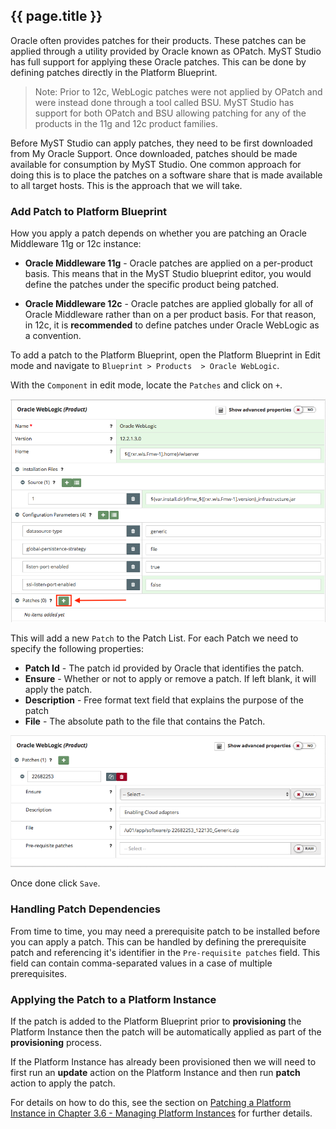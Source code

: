 ## {{ page.title }}

Oracle often provides patches for their products. These patches can be applied through a utility provided by Oracle known as OPatch. MyST Studio has full support for applying these Oracle patches. This can be done by defining patches directly in the Platform Blueprint.

> Note: Prior to 12c, WebLogic patches were not applied by OPatch and were instead done through a tool called BSU. MyST Studio has support for both OPatch and BSU allowing patching for any of the products in the 11g and 12c product families.

Before MyST Studio can apply patches, they need to be first downloaded from My Oracle Support. Once downloaded, patches should be made available for consumption by MyST Studio. One common approach for doing this is to place the patches on a software share that is made available to all target hosts. This is the approach that we will take.

### Add Patch to Platform Blueprint
How you apply a patch depends on whether you are patching an Oracle Middleware 11g or 12c instance:

* **Oracle Middleware 11g** - Oracle patches are applied on a per-product basis. This means that in the MyST Studio blueprint editor, you would define the patches under the specific product being patched.

* **Oracle Middleware 12c** - Oracle patches are applied globally for all of Oracle Middleware rather than on a per product basis. For that reason, in 12c, it is **recommended** to define patches under Oracle WebLogic as a convention.

To add a patch to the Platform Blueprint, open the Platform Blueprint in Edit mode and navigate to `Blueprint > Products  > Oracle WebLogic`.

With the `Component` in edit mode, locate the `Patches` and click on `+`.

![](img/patchAddItem.png)

This will add a new `Patch` to the Patch List. For each Patch we need to specify the following properties:

* **Patch Id** - The patch id provided by Oracle that identifies the patch.
* **Ensure** - Whether or not to apply or remove a patch. If left blank, it will apply the patch.
* **Description** - Free format text field that explains the purpose of the patch
* **File** - The absolute path to the file that contains the Patch.

![](img/patchAddPatch.png)

Once done click `Save`.

### Handling Patch Dependencies

From time to time, you may need a prerequisite patch to be installed before you can apply a patch. This can be handled by defining the prerequisite patch and referencing it's identifier in the `Pre-requisite patches` field. This field can contain comma-separated values in a case of multiple prerequisites.

### Applying the Patch to a Platform Instance
If the patch is added to the Platform Blueprint prior to **provisioning** the Platform Instance then the patch will be automatically applied as part of the **provisioning** process.

If the Platform Instance has already been provisioned then we will need to first run an **update** action on the Platform Instance and then run **patch** action to apply the patch. 

For details on how to do this, see the section on [Patching a Platform Instance
 in Chapter 3.6 - Managing Platform Instances](/platform/management/README.md) for further details.
